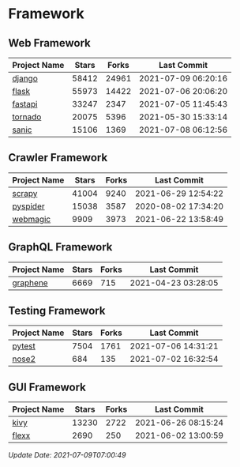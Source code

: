# Framework

## Web Framework
| Project Name | Stars | Forks | Last Commit |
| ------------ | ----- | ----- | ----------- |
| [django](https://github.com/django/django) | 58412 | 24961 | 2021-07-09 06:20:16 |
| [flask](https://github.com/pallets/flask) | 55973 | 14422 | 2021-07-06 20:06:20 |
| [fastapi](https://github.com/tiangolo/fastapi) | 33247 | 2347 | 2021-07-05 11:45:43 |
| [tornado](https://github.com/tornadoweb/tornado) | 20075 | 5396 | 2021-05-30 15:33:14 |
| [sanic](https://github.com/sanic-org/sanic) | 15106 | 1369 | 2021-07-08 06:12:56 |

## Crawler Framework
| Project Name | Stars | Forks | Last Commit |
| ------------ | ----- | ----- | ----------- |
| [scrapy](https://github.com/scrapy/scrapy) | 41004 | 9240 | 2021-06-29 12:54:22 |
| [pyspider](https://github.com/binux/pyspider) | 15038 | 3587 | 2020-08-02 17:34:20 |
| [webmagic](https://github.com/code4craft/webmagic) | 9909 | 3973 | 2021-06-22 13:58:49 |

## GraphQL Framework
| Project Name | Stars | Forks | Last Commit |
| ------------ | ----- | ----- | ----------- |
| [graphene](https://github.com/graphql-python/graphene) | 6669 | 715 | 2021-04-23 03:28:05 |

## Testing Framework
| Project Name | Stars | Forks | Last Commit |
| ------------ | ----- | ----- | ----------- |
| [pytest](https://github.com/pytest-dev/pytest) | 7504 | 1761 | 2021-07-06 14:31:21 |
| [nose2](https://github.com/nose-devs/nose2) | 684 | 135 | 2021-07-02 16:32:54 |

## GUI Framework
| Project Name | Stars | Forks | Last Commit |
| ------------ | ----- | ----- | ----------- |
| [kivy](https://github.com/kivy/kivy) | 13230 | 2722 | 2021-06-26 08:15:24 |
| [flexx](https://github.com/flexxui/flexx) | 2690 | 250 | 2021-06-02 13:00:59 |

*Update Date: 2021-07-09T07:00:49*